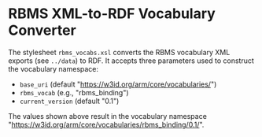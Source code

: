 RBMS XML-to-RDF Vocabulary Converter
===================

The stylesheet `rbms_vocabs.xsl` converts the RBMS vocabulary XML exports (see `../data`) to RDF. It accepts three parameters used
to construct the vocabulary namespace:
 
* `base_uri` (default "https://w3id.org/arm/core/vocabularies/") 
* `rbms_vocab` (e.g., "rbms_binding") 
* `current_version` (default "0.1")

The values shown above result in the vocabulary namespace "https://w3id.org/arm/core/vocabularies/rbms_binding/0.1/".